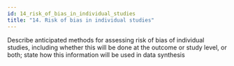 ```yaml
---
id: 14_risk_of_bias_in_individual_studies
title: "14. Risk of bias in individual studies"
---
```

Describe anticipated methods for assessing risk of bias of individual studies, including whether this will be done at the outcome or study level, or both; state how this information will be used in data synthesis